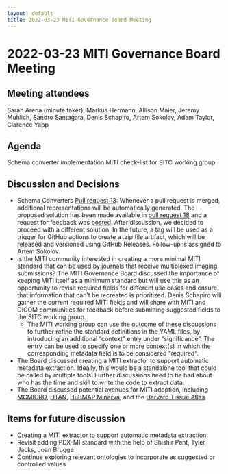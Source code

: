 ```yaml
---
layout: default
title: 2022-03-23 MITI Governance Board Meeting
---
```

# 2022-03-23 MITI Governance Board Meeting

## Meeting attendees
Sarah Arena (minute taker), Markus Hermann, Allison Maier, Jeremy Muhlich, Sandro Santagata, Denis Schapiro, Artem Sokolov, Adam Taylor, Clarence Yapp

## Agenda
Schema converter implementation
MITI check-list for SITC working group


## Discussion and Decisions
- Schema Converters [Pull request 13](https://github.com/miti-consortium/MITI/pull/13): Whenever a pull request is merged, additional representations will be automatically generated. The proposed solution has been made available in [pull request 18](https://github.com/miti-consortium/MITI/pull/18) and a request for feedback was [posted](https://github.com/miti-consortium/MITI/pull/13#issuecomment-1028556605). After discussion, we decided to proceed with a different solution. In the future, a tag will be used as a trigger for GitHub actions to create a .zip file artifact, which will be released and versioned using GitHub Releases. Follow-up is assigned to Artem Sokolov.
- Is the MITI community interested in creating a more minimal MITI standard that can be used by journals that receive multiplexed imaging submissions? The MITI Governance Board discussed the importance of keeping MITI itself as a minimum standard but will use this as an opportunity to revisit required fields for different use cases and ensure that information that can’t be recreated is prioritized. Denis Schapiro will gather the current required MITI fields and will share with MITI and DICOM communities for feedback before submitting suggested fields to the SITC working group.
     - The MITI working group can use the outcome of these discussions to further refine the standard definitions in the YAML files, by introducing an additional “context” entry under “significance”. The entry can be used to specify one or more context(s) in which the corresponding metadata field is to be considered “required”.
- The Board discussed creating a MITI extractor to support automatic metadata extraction. Ideally, this would be a standalone tool that could be called by multiple tools. Further discussions need to be had about who has the time and skill to write the code to extract data.
- The Board discussed potential avenues for MITI adoption, including [MCMICRO](https://mcmicro.org/), [HTAN](https://humantumoratlas.org/), [HuBMAP](https://hubmapconsortium.org/),[Minerva](https://github.com/labsyspharm/minerva-story/wiki), and the [Harvard Tissue Atlas](https://www.tissue-atlas.org).


## Items for future discussion
- Creating a MITI extractor to support automatic metadata extraction.
- Revisit adding PDX-MI standard with the help of Shishir Pant, Tyler Jacks, Joan Brugge
- Continue exploring relevant ontologies to incorporate as suggested or controlled values
